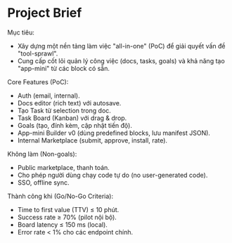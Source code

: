 # Project Brief
Mục tiêu:
- Xây dựng một nền tảng làm việc "all-in-one" (PoC) để giải quyết vấn đề "tool-sprawl".
- Cung cấp cốt lõi quản lý công việc (docs, tasks, goals) và khả năng tạo "app-mini" từ các block có sẵn.

Core Features (PoC):
- Auth (email, internal).
- Docs editor (rich text) với autosave.
- Tạo Task từ selection trong doc.
- Task Board (Kanban) với drag & drop.
- Goals (tạo, đính kèm, cập nhật tiến độ).
- App-mini Builder v0 (dùng predefined blocks, lưu manifest JSON).
- Internal Marketplace (submit, approve, install, rate).

Không làm (Non-goals):
- Public marketplace, thanh toán.
- Cho phép người dùng chạy code tự do (no user-generated code).
- SSO, offline sync.

Thành công khi (Go/No-Go Criteria):
- Time to first value (TTV) ≤ 10 phút.
- Success rate ≥ 70% (pilot nội bộ).
- Board latency ≤ 150 ms (local).
- Error rate < 1% cho các endpoint chính.